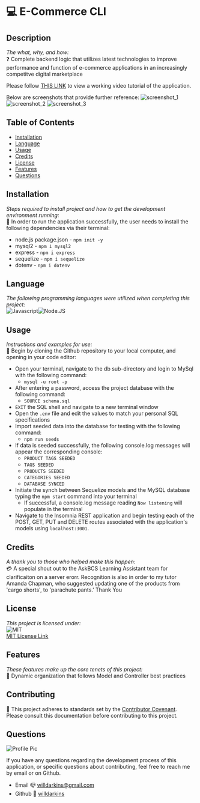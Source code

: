 # 💻 E-Commerce CLI

## Description
*The what, why, and how:*<br>
❓ Complete backend logic that utilizes latest technologies to improve performance and function of e-commerce applications in an increasingly competitve digital marketplace

Please follow <a href= https://vimeo.com/641425109 target="__blank">THIS LINK</a> to view a working video tutorial of the application.

Below are screenshots that provide further reference:
![screenshot_1](https://user-images.githubusercontent.com/84754257/139790002-91c64606-ba3e-4598-9f51-deaa547480f9.png)
![screenshot_2](https://user-images.githubusercontent.com/84754257/139790011-ae9af357-5487-4a1a-b8f1-73768ad06a58.png)
![screenshot_3](https://user-images.githubusercontent.com/84754257/139790030-171fad86-4def-4237-9a9a-1348a0034632.png)


## Table of Contents

* [Installation](#installation)
* [Language](#language)
* [Usage](#usage)
* [Credits](#credits)
* [License](#license)
* [Features](#feature)
* [Questions](#Questions)

## Installation
*Steps required to install project and how to get the development environment running:* 
<br>
🔌 In order to run the application successfully, the user needs to install the following dependencies via their terminal:

* node.js package.json - `npm init -y`
* mysql2 - `npm i mysql2`
* express - `npm i express`
* sequelize - `npm i sequelize`
* dotenv - `npm i dotenv`

## Language 
*The following programming languages were utilized when completing this project:*
<br>
![Javascript](https://img.shields.io/badge/Language-javascript-yellow.svg)![Node.JS](https://img.shields.io/badge/Language-Node.JS-ff69b4.svg)

## Usage
*Instructions and examples for use:*
<br>
🏁 Begin by cloning the Github repository to your local computer, and opening in your code editor:

* Open your terminal, navigate to the db sub-directory and login to MySql with the following command:
    * `mysql -u root -p`
* After entering a password, access the project database with the following command:
    * `SOURCE schema.sql`
* `EXIT` the SQL shell and navigate to a new terminal window
* Open the `.env` file and edit the values to match your personal SQL specifications
* Import seeded data into the database for testing with the following command:
    * `npm run seeds`
* If data is seeded successfully, the following console.log messages will appear the corresponding console:
    * `PRODUCT TAGS SEEDED`
    * `TAGS SEEDED`
    * `PRODUCTS SEEDED`
    * `CATEGORIES SEEDED`
    * `DATABASE SYNCED`
* Initiate the synch between Sequelize models and the MySQL database typing the `npm start` command into your terminal
    * If successful, a console.log message reading `Now listening` will populate in the terminal
* Navigate to the Insomnia REST application and begin testing each of the POST, GET, PUT and DELETE routes associated with the application's models using `localhost:3001`.

## Credits
*A thank you to those who helped make this happen:*
<br>
💳 A special shout out to the AskBCS Learning Assistant team for clarificaiton on a server erorr.
Recognition is also in order to my tutor Amanda Chapman, who suggested updating one of the products from 'cargo shorts', to 'parachute pants.' Thank You

  ## License
*This project is licensed under:* <br>
![MIT](https://img.shields.io/badge/License-MIT-yellow.svg)<br>
<a href= https://opensource.org/licenses/MIT)>MIT License Link</a><br>

## Features
*These features make up the core tenets of this project:*
<br>
🌟 Dynamic organization that follows Model and Controller best practices

## Contributing
👐 This project adheres to standards set by the <a href = https://www.contributor-covenant.org/version/2/1/code_of_conduct/code_of_conduct.md>Contributor Covenant</a>.<br>
Please consult this documentation before contributing to this project.

## Questions
![Profile Pic](https://user-images.githubusercontent.com/84754257/139790099-cf4bfa2b-7f7b-45d3-9b52-db9f6c7255c1.jpg)

If you have any questions regarding the development process of this application, or specific questions about contributing, feel free to reach me by email or on Github.
* Email 📪 willdarkins@gmail.com
* Github 🗿 [willdarkins](https://github.com/willdarkins) 
